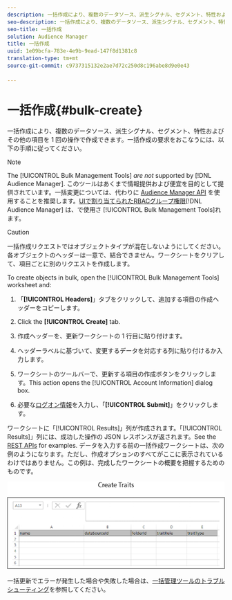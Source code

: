 ```yaml
---
description: 一括作成により、複数のデータソース、派生シグナル、セグメント、特性およびその他の項目を 1 回の操作で作成できます。一括作成のリクエストをおこなうには、以下の手順に従ってください。
seo-description: 一括作成により、複数のデータソース、派生シグナル、セグメント、特性、その他の項目を 1 回の操作で作成できます。一括作成のリクエストをおこなうには、以下の手順に従ってください。
seo-title: 一括作成
solution: Audience Manager
title: 一括作成
uuid: 1e09bcfa-783e-4e9b-9ead-147f8d1381c8
translation-type: tm+mt
source-git-commit: c9737315132e2ae7d72c250d8c196abe8d9e0e43

---
```



# 一括作成{#bulk-create}

一括作成により、複数のデータソース、派生シグナル、セグメント、特性およびその他の項目を 1 回の操作で作成できます。一括作成の要求をおこなうには、以下の手順に従ってください。

<!-- 

t_bulk_create.xml

 -->

>[!NOTE]
>
>The [!UICONTROL Bulk Management Tools] *are not* supported by [!DNL Audience Manager]. このツールはあくまで情報提供および便宜を目的として提供されています。一括変更については、代わりに [Audience Manager API](../../api/rest-api-main/aam-api-getting-started.md) を使用することを推奨します。[UIで割り当てられたRBACグループ権限](../../features/administration/administration-overview.md)[!DNL Audience Manager] は、で使用さ [!UICONTROL Bulk Management Tools]れます。

>[!CAUTION]
>
>一括作成リクエストではオブジェクトタイプが混在しないようにしてください。各オブジェクトのヘッダーは一意で、結合できません。ワークシートをクリアして、項目ごとに別のリクエストを作成します。

To create objects in bulk, open the [!UICONTROL Bulk Management Tools] worksheet and:

1. 「**[!UICONTROL Headers]**」タブをクリックして、追加する項目の作成ヘッダーをコピーします。
1. Click the **[!UICONTROL Create]** tab.
1. 作成ヘッダーを、更新ワークシートの 1 行目に貼り付けます。
1. ヘッダーラベルに基づいて、変更するデータを対応する列に貼り付けるか入力します。
1. ワークシートのツールバーで、更新する項目の作成ボタンをクリックします。This action opens the [!UICONTROL Account Information] dialog box.

1. 必要な[ログオン情報](../../reference/bulk-management-tools/bulk-management-intro.md#auth-reqs)を入力し、「**[!UICONTROL Submit]**」をクリックします。

ワークシートに「[!UICONTROL Results]」列が作成されます。「[!UICONTROL Results]」列には、成功した操作の JSON レスポンスが返されます。See the [REST APIs](../../api/rest-api-main/rest-api-main.md) for examples. データを入力する前の一括作成ワークシートは、次の例のようになります。ただし、作成オプションのすべてがここに表示されているわけではありません。この例は、完成したワークシートの概要を把握するためのものです。

![](assets/cretetraits.png)

一括更新でエラーが発生した場合や失敗した場合は、[一括管理ツールのトラブルシューティング](../../reference/bulk-management-tools/bulk-troubleshooting.md)を参照してください。
